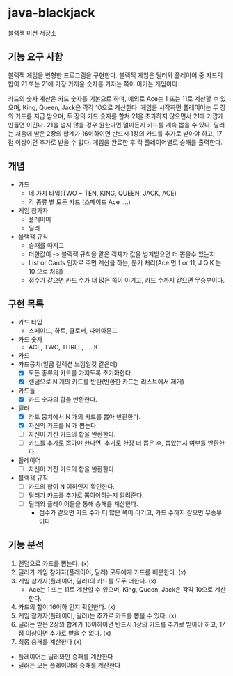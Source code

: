 # java-blackjack

블랙잭 미션 저장소

## 기능 요구 사항
블랙잭 게임을 변형한 프로그램을 구현한다. 블랙잭 게임은 딜러와 플레이어 중 카드의 합이 21 또는 21에 가장 가까운 숫자를 가지는 쪽이 이기는 게임이다.

카드의 숫자 계산은 카드 숫자를 기본으로 하며, 예외로 Ace는 1 또는 11로 계산할 수 있으며, King, Queen, Jack은 각각 10으로 계산한다.
게임을 시작하면 플레이어는 두 장의 카드를 지급 받으며, 두 장의 카드 숫자를 합쳐 21을 초과하지 않으면서 21에 가깝게 만들면 이긴다. 21을 넘지 않을 경우 원한다면 얼마든지 카드를 계속 뽑을 수 있다.
딜러는 처음에 받은 2장의 합계가 16이하이면 반드시 1장의 카드를 추가로 받아야 하고, 17점 이상이면 추가로 받을 수 없다.
게임을 완료한 후 각 플레이어별로 승패를 출력한다.

## 개념
- 카드
  - 네 가지 타입(TWO ~ TEN, KING, QUEEN, JACK, ACE)
  - 각 종류 별 모든 카드 (스페이드 Ace ....)
- 게임 참가자
  - 플레이어
  - 딜러
- 블랙잭 규칙
  - 승패를 따지고
  - 더한값이 -> 블랙잭 규칙을 맡은 객체가 값을 넘겨받으면 더 뽑을수 있는지
  - List<Card> or Cards 인자로 주면 계산을 하는, 분기 처리(Ace 면 1 or 11, J Q K 는 10 으로 처리)
  - 점수가 같으면 카드 수가 더 많은 쪽이 이기고, 카드 수까지 같으면 무승부이다.

## 구현 목록
- 카드 타입
  - 스페이드, 하트, 클로버, 다이아몬드
- 카드 숫자
  - ACE, TWO, THREE, .... K
- 카드
- 카드뭉치(일급 컬렉션 느낌일것 같은데)
  - [x] 모든 종류의 카드를 가지도록 초기화한다.
  - [x] 랜덤으로 N 개의 카드를 반환(반환한 카드는 리스트에서 제거)
- 카드들
  - [x] 카드 숫자의 합을 반환한다.
- 딜러
  - [x] 카드 뭉치에서 N 개의 카드를 뽑아 반환한다.
  - [x] 자신의 카드를 N 개 뽑는다.
  - [ ] 자신이 가진 카드의 합을 반환한다.
  - [ ] 카드를 추가로 뽑아야 한다면, 추가로 한장 더 뽑은 후, 뽑았는지 여부를 반환한다.
- 플레이어
  - [ ] 자신이 가진 카드의 합을 반환한다.
- 블랙잭 규칙
  - [ ] 카드의 합이 N 이하인지 확인한다.
  - [ ] 딜러가 카드를 추가로 뽑아야하는지 알려준다.
  - [ ] 딜러와 플레이어들을 통해 승패를 계산한다.
    - 점수가 같으면 카드 수가 더 많은 쪽이 이기고, 카드 수까지 같으면 무승부이다.

## 기능 분석
1. 랜덤으로 카드를 뽑는다. (x)
2. 딜러가 게임 참가자(플레이어, 딜러) 모두에게 카드를 배분한다. (x)
3. 게임 참가자(플레이어, 딜러)의 카드를 모두 더한다. (x)
   - Ace는 1 또는 11로 계산할 수 있으며, King, Queen, Jack은 각각 10으로 계산한다.
4. 카드의 합이 16이하 인지 확인한다. (x)
5. 게임 참가자(플레이어, 딜러)는 추가로 카드를 뽑을 수 있다. (x)
6. 딜러는 받은 2장의 합계가 16이하이면 반드시 1장의 카드를 추가로 받아야 하고, 17점 이상이면 추가로 받을 수 없다. (x)
7. 최종 승패를 계산한다 (x)
  - 플레이어는 딜러와만 승패를 계산한다
  - 딜러는 모든 플레이어와 승패를 계산한다

